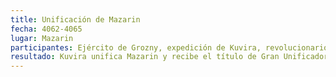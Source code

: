 ```yaml
---
title: Unificación de Mazarin
fecha: 4062-4065
lugar: Mazarin
participantes: Ejército de Grozny, expedición de Kuvira, revolucionarios, secesionistas norteños
resultado: Kuvira unifica Mazarin y recibe el título de Gran Unificadora. Principio del Imperio de Mazarin
---
```


